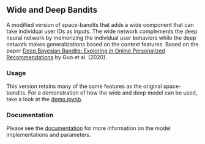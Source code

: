 ## Wide and Deep Bandits

A modified version of space-bandits that adds a wide component that can take individual user IDs as inputs. The wide network complements the deep neural network by memorizing the individual user behaviors while the deep network makes generalizations based on the context features. Based on the paper [Deep Bayesian Bandits: Exploring in Online Personalized Recommendations](https://arxiv.org/abs/2008.00727) by Guo et al. (2020).

### Usage

This version retains many of the same features as the original space-bandits. For a demonstration of how the wide and deep model can be used, take a look at the [demo.ipynb](https://github.com/fellowship/space-bandits/blob/dev/wide_deep_bandits/demo.ipynb). 

### Documentation

Please see the [documentation](https://github.com/fellowship/space-bandits/blob/dev/wide_deep_bandits/wide_deep_bandits_documentation.pdf) for more information on the model implementations and parameters. 
